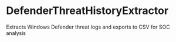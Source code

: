 # DefenderThreatHistoryExtractor
Extracts Windows Defender threat logs and exports to CSV for SOC analysis
